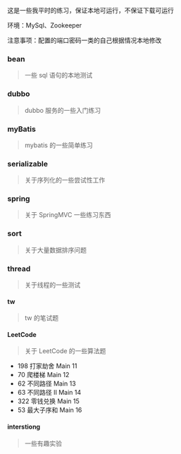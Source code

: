 这是一些我平时的练习，保证本地可运行，不保证下载可运行

环境：MySql、Zookeeper

注意事项：配置的端口密码一类的自己根据情况本地修改
### bean
> 一些 sql 语句的本地测试
### dubbo
> dubbo 服务的一些入门练习
### myBatis
> mybatis 的一些简单练习
### serializable
> 关于序列化的一些尝试性工作
### spring
> 关于 SpringMVC 一些练习东西
### sort
>关于大量数据排序问题
### thread
>关于线程的一些测试
#### tw
> tw 的笔试题
#### LeetCode
> 关于 LeetCode 的一些算法题
- 198  打家劫舍  Main 11
- 70 爬楼梯    Main 12
- 62 不同路径    Main 13
- 63 不同路径 II    Main 14
- 322 零钱兑换    Main 15
- 53 最大子序和   Main 16
#### interstiong
> 一些有趣实验